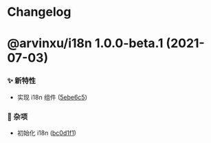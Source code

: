 # Changelog

# @arvinxu/i18n 1.0.0-beta.1 (2021-07-03)


### ✨ 新特性

* 实现 i18n 组件 ([5ebe6c5](https://github.com/arvinxx/components/commit/5ebe6c5))


### 🎫 杂项

* 初始化 i18n ([bc0d1f1](https://github.com/arvinxx/components/commit/bc0d1f1))
